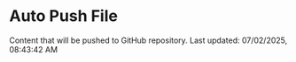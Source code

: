 # Auto Push File

Content that will be pushed to GitHub repository.
Last updated: 07/02/2025, 08:43:42 AM